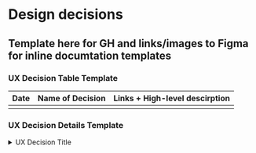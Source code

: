 
# Design decisions

## Template here for GH and links/images to Figma for inline documtation templates



### UX Decision Table Template
| Date | Name of Decision | Links + High-level descirption     |
|------|-------------------------|-----------|
|      |                         |           |



### UX Decision Details Template

<details>

<summary>UX Decision Title</summary>

  
### Background

### Current state/outcome

### Reasoning

### Decision makers involved

### Timeline

  
</details>
